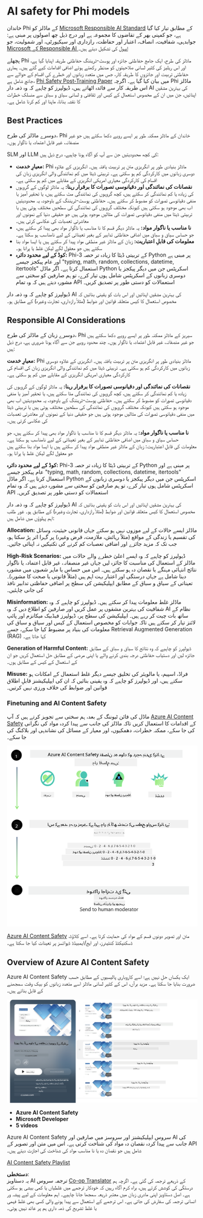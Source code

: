 <!--
CO_OP_TRANSLATOR_METADATA:
{
  "original_hash": "c8273672cc57df2be675407a1383aaf0",
  "translation_date": "2025-05-07T14:55:06+00:00",
  "source_file": "md/01.Introduction/01/01.AISafety.md",
  "language_code": "ur"
}
-->
# AI safety for Phi models  
خاندان Phi کے ماڈلز کو [Microsoft Responsible AI Standard](https://query.prod.cms.rt.microsoft.com/cms/api/am/binary/RE5cmFl) کے مطابق تیار کیا گیا ہے، جو کمپنی بھر کے تقاضوں کا مجموعہ ہے اور درج ذیل چھ اصولوں پر مبنی ہے: جوابدہی، شفافیت، انصاف، اعتبار اور حفاظت، رازداری اور سیکیورٹی، اور شمولیت، جو [Microsoft کے Responsible AI اصول](https://www.microsoft.com/ai/responsible-ai) کی تشکیل دیتے ہیں۔

پچھلے Phi ماڈلز کی طرح، ایک جامع حفاظتی جائزہ اور پوسٹ-ٹریننگ حفاظتی طریقہ اپنایا گیا ہے، اور اس ریلیز کی کثیر لسانی صلاحیتوں کو مدنظر رکھتے ہوئے اضافی اقدامات کیے گئے ہیں۔ ہماری حفاظتی تربیت اور جائزوں کا طریقہ کار، جس میں متعدد زبانوں اور خطرے کی اقسام کے حوالے سے جانچ شامل ہے، [Phi Safety Post-Training Paper](https://arxiv.org/abs/2407.13833) میں بیان کیا گیا ہے۔ اگرچہ Phi ماڈلز اس طریقہ کار سے فائدہ اٹھاتے ہیں، ڈیولپرز کو چاہیے کہ وہ ذمہ دار AI کی بہترین مشقیں اپنائیں، جن میں ان کے مخصوص استعمال کے کیس اور ثقافتی و لسانی سیاق و سباق سے منسلک خطرات کا نقشہ بنانا، ماپنا اور کم کرنا شامل ہے۔

## Best Practices  
دوسرے ماڈلز کی طرح، Phi خاندان کے ماڈلز ممکنہ طور پر ایسے رویے دکھا سکتے ہیں جو غیر منصفانہ، غیر قابل اعتماد، یا ناگوار ہوں۔

SLM اور LLM کی کچھ محدودیتیں جن سے آپ کو آگاہ ہونا چاہیے، درج ذیل ہیں:

- **معیارِ خدمت:** Phi ماڈلز بنیادی طور پر انگریزی متن پر تربیت یافتہ ہیں۔ انگریزی کے علاوہ دوسری زبانوں میں کارکردگی کم ہو سکتی ہے۔ تربیتی ڈیٹا میں کم نمائندگی والی انگریزی زبان کی اقسام کی کارکردگی معیاری امریکی انگریزی کے مقابلے میں کم ہو سکتی ہے۔  
- **نقصانات کی نمائندگی اور دقیانوسی تصورات کا برقرار رہنا:** یہ ماڈلز لوگوں کے گروہوں کی زیادہ یا کم نمائندگی کر سکتے ہیں، کچھ گروہوں کی نمائندگی مٹ سکتے ہیں، یا تحقیر آمیز یا منفی دقیانوسی تصورات کو مضبوط کر سکتے ہیں۔ حفاظتی پوسٹ-ٹریننگ کے باوجود، یہ محدودیتیں اب بھی موجود ہو سکتی ہیں کیونکہ مختلف گروہوں کی نمائندگی کی سطحیں مختلف ہوتی ہیں یا تربیتی ڈیٹا میں منفی دقیانوسی تصورات کی مثالیں موجود ہوتی ہیں جو حقیقی دنیا کے نمونوں اور معاشرتی تعصبات کی عکاسی کرتی ہیں۔  
- **نا مناسب یا ناگوار مواد:** یہ ماڈلز دیگر قسم کا نا مناسب یا ناگوار مواد بھی پیدا کر سکتے ہیں، جو حساس سیاق و سباق میں اضافی حفاظتی تدابیر کے بغیر تعیناتی کے لیے نامناسب ہو سکتا ہے۔  
- **معلومات کی قابلِ اعتباریت:** زبان کے ماڈلز غیر منطقی مواد پیدا کر سکتے ہیں یا ایسا مواد بنا سکتے ہیں جو معقول لگے لیکن غلط یا پرانا ہو۔  
- **کوڈ کے لیے محدود دائرہ:** Phi-3 کے تربیتی ڈیٹا کا زیادہ تر حصہ Python پر مبنی ہے اور عام پیکجز جیسے "typing, math, random, collections, datetime, itertools" استعمال کرتا ہے۔ اگر ماڈل Python اسکرپٹس جن میں دیگر پیکجز یا دوسری زبانوں کے اسکرپٹس شامل ہوں تیار کرے، تو ہم صارفین کو سختی سے مشورہ دیتے ہیں کہ وہ تمام API استعمالات کو دستی طور پر تصدیق کریں۔

ڈیولپرز کو چاہیے کہ وہ ذمہ دار AI کی بہترین مشقیں اپنائیں اور اس بات کو یقینی بنائیں کہ مخصوص استعمال کا کیس متعلقہ قوانین اور ضوابط (مثلاً رازداری، تجارت وغیرہ) کے مطابق ہو۔

## Responsible AI Considerations  
دوسرے زبان کے ماڈلز کی طرح، Phi سیریز کے ماڈلز ممکنہ طور پر ایسے رویے دکھا سکتے ہیں جو غیر منصفانہ، غیر قابل اعتماد، یا ناگوار ہوں۔ چند محدود رویے جن سے آگاہ ہونا ضروری ہے، درج ذیل ہیں:

**معیارِ خدمت:** Phi ماڈلز بنیادی طور پر انگریزی متن پر تربیت یافتہ ہیں۔ انگریزی کے علاوہ دوسری زبانوں میں کارکردگی کم ہو سکتی ہے۔ تربیتی ڈیٹا میں کم نمائندگی والی انگریزی زبان کی اقسام کی کارکردگی معیاری امریکی انگریزی کے مقابلے میں کم ہو سکتی ہے۔

**نقصانات کی نمائندگی اور دقیانوسی تصورات کا برقرار رہنا:** یہ ماڈلز لوگوں کے گروہوں کی زیادہ یا کم نمائندگی کر سکتے ہیں، کچھ گروہوں کی نمائندگی مٹا سکتے ہیں، یا تحقیر آمیز یا منفی دقیانوسی تصورات کو مضبوط کر سکتے ہیں۔ حفاظتی پوسٹ-ٹریننگ کے باوجود، یہ محدودیتیں اب بھی موجود ہو سکتی ہیں کیونکہ مختلف گروہوں کی نمائندگی کی سطحیں مختلف ہوتی ہیں یا تربیتی ڈیٹا میں منفی دقیانوسی تصورات کی مثالیں موجود ہوتی ہیں جو حقیقی دنیا کے نمونوں اور معاشرتی تعصبات کی عکاسی کرتی ہیں۔

**نا مناسب یا ناگوار مواد:** یہ ماڈلز دیگر قسم کا نا مناسب یا ناگوار مواد بھی پیدا کر سکتے ہیں، جو حساس سیاق و سباق میں اضافی حفاظتی تدابیر کے بغیر تعیناتی کے لیے نامناسب ہو سکتا ہے۔  
معلومات کی قابلِ اعتباریت: زبان کے ماڈلز غیر منطقی مواد پیدا کر سکتے ہیں یا ایسا مواد بنا سکتے ہیں جو معقول لگے لیکن غلط یا پرانا ہو۔

**کوڈ کے لیے محدود دائرہ:** Phi-3 کے تربیتی ڈیٹا کا زیادہ تر حصہ Python پر مبنی ہے اور عام پیکجز جیسے "typing, math, random, collections, datetime, itertools" استعمال کرتا ہے۔ اگر ماڈل Python اسکرپٹس جن میں دیگر پیکجز یا دوسری زبانوں کے اسکرپٹس شامل ہوں تیار کرے، تو ہم صارفین کو سختی سے مشورہ دیتے ہیں کہ وہ تمام API استعمالات کو دستی طور پر تصدیق کریں۔

ڈیولپرز کو چاہیے کہ وہ ذمہ دار AI کی بہترین مشقیں اپنائیں اور اس بات کو یقینی بنائیں کہ مخصوص استعمال کا کیس متعلقہ قوانین اور ضوابط (مثلاً رازداری، تجارت وغیرہ) کے مطابق ہو۔ غور طلب اہم پہلوؤں میں شامل ہیں:

**Allocation:** ماڈلز ایسے حالات کے لیے موزوں نہیں ہو سکتے جہاں قانونی حیثیت، وسائل کی تقسیم یا زندگی کے مواقع (مثلاً رہائش، ملازمت، قرض وغیرہ) پر گہرا اثر پڑ سکتا ہو، جب تک کہ مزید جائزے اور اضافی تعصبات کم کرنے کی تکنیکیں نہ اپنائی جائیں۔

**High-Risk Scenarios:** ڈیولپرز کو چاہیے کہ وہ ایسے اعلیٰ خطرے والے حالات میں ماڈلز کے استعمال کی مناسبت کا جائزہ لیں جہاں غیر منصفانہ، غیر قابل اعتماد، یا ناگوار نتائج انتہائی مہنگے یا نقصان دہ ہو سکتے ہیں۔ اس میں حساس یا ماہر شعبوں میں مشورہ دینا شامل ہے جہاں درستگی اور اعتبار بہت اہم ہیں (مثلاً قانونی یا صحت کا مشورہ)۔ تعیناتی کے سیاق و سباق کے مطابق ایپلیکیشن کی سطح پر اضافی حفاظتی تدابیر نافذ کی جانی چاہئیں۔

**Misinformation:** ماڈلز غلط معلومات پیدا کر سکتے ہیں۔ ڈیولپرز کو چاہیے کہ وہ شفافیت کی بہترین مشقوں پر عمل کریں اور صارفین کو اطلاع دیں کہ وہ AI نظام کے ساتھ بات چیت کر رہے ہیں۔ ایپلیکیشن کی سطح پر، ڈیولپرز فیڈبیک میکانزم اور پائپ لائنز تیار کر سکتے ہیں تاکہ جوابات کو مخصوص استعمال کے کیس اور سیاق و سباق کی معلومات کی بنیاد پر مضبوط کیا جا سکے، جسے Retrieval Augmented Generation (RAG) کہا جاتا ہے۔

**Generation of Harmful Content:** ڈیولپرز کو چاہیے کہ وہ نتائج کا سیاق و سباق کے مطابق جائزہ لیں اور دستیاب حفاظتی درجہ بندی کرنے والے یا اپنی مرضی کے مطابق حل استعمال کریں جو ان کے استعمال کے کیس کے مطابق ہوں۔

**Misuse:** فراڈ، اسپیم، یا مالویئر کی تخلیق جیسے دیگر غلط استعمال کے امکانات ہو سکتے ہیں، اور ڈیولپرز کو چاہیے کہ وہ یقینی بنائیں کہ ان کی ایپلیکیشنز قابلِ اطلاق قوانین اور ضوابط کی خلاف ورزی نہیں کرتیں۔

### Finetuning and AI Content Safety  
ماڈل کی فائن ٹیوننگ کے بعد، ہم سختی سے تجویز کرتے ہیں کہ آپ [Azure AI Content Safety](https://learn.microsoft.com/azure/ai-services/content-safety/overview) کے اقدامات کا استعمال کریں تاکہ ماڈلز کی جانب سے پیدا کردہ مواد کی نگرانی کی جا سکے، ممکنہ خطرات، دھمکیوں، اور معیار کے مسائل کی نشاندہی اور بلاکنگ کی جا سکے۔

![Phi3AISafety](../../../../../translated_images/01.phi3aisafety.c0d7fc42f5a5c40507c5e8be556615b8377a63b8764865d057d4faac3757a478.ur.png)

[Azure AI Content Safety](https://learn.microsoft.com/azure/ai-services/content-safety/overview) متن اور تصویر دونوں قسم کے مواد کی حمایت کرتا ہے۔ اسے کلاؤڈ، ڈسکنیکٹڈ کنٹینرز، اور ایج/ایمبیڈڈ ڈیوائسز پر تعینات کیا جا سکتا ہے۔

## Overview of Azure AI Content Safety  
Azure AI Content Safety ایک یکساں حل نہیں ہے؛ اسے کاروباری پالیسیوں کے مطابق حسب ضرورت بنایا جا سکتا ہے۔ مزید برآں، اس کے کثیر لسانی ماڈلز اسے متعدد زبانوں کو بیک وقت سمجھنے کے قابل بناتے ہیں۔

![AIContentSafety](../../../../../translated_images/01.AIcontentsafety.a288819b8ce8da1a56cf708aff010a541799d002ae7ae84bb819b19ab8950591.ur.png)

- **Azure AI Content Safety**  
- **Microsoft Developer**  
- **5 videos**

Azure AI Content Safety سروس ایپلیکیشنز اور سروسز میں صارفین اور AI کی جانب سے پیدا کردہ نقصان دہ مواد کی شناخت کرتی ہے۔ اس میں متن اور تصویر کے API شامل ہیں جو نقصان دہ یا نا مناسب مواد کی شناخت کی اجازت دیتے ہیں۔

[AI Content Safety Playlist](https://www.youtube.com/playlist?list=PLlrxD0HtieHjaQ9bJjyp1T7FeCbmVcPkQ)

**دستخطی**:  
یہ دستاویز AI ترجمہ سروس [Co-op Translator](https://github.com/Azure/co-op-translator) کے ذریعے ترجمہ کی گئی ہے۔ اگرچہ ہم درستگی کی کوشش کرتے ہیں، براہ کرم آگاہ رہیں کہ خودکار ترجمے میں غلطیاں یا کمی بیشی ہو سکتی ہے۔ اصل دستاویز اپنی مادری زبان میں معتبر ذریعہ سمجھا جانا چاہیے۔ اہم معلومات کے لیے پیشہ ور انسانی ترجمہ کی سفارش کی جاتی ہے۔ اس ترجمے کے استعمال سے پیدا ہونے والی کسی بھی غلط فہمی یا غلط تشریح کی ذمہ داری ہم پر عائد نہیں ہوتی۔
